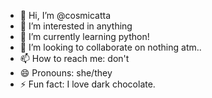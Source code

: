 - 👋 Hi, I’m @cosmicatta
- 👀 I’m interested in anything
- 🌱 I’m currently learning python!
- 💞️ I’m looking to collaborate on nothing atm..
- 📫 How to reach me: don't
- 😄 Pronouns: she/they
- ⚡ Fun fact: I love dark chocolate.

<!---
cosmicatta/cosmicatta is a ✨ special ✨ repository because its `README.md` (this file) appears on your GitHub profile.
You can click the Preview link to take a look at your changes.
--->
